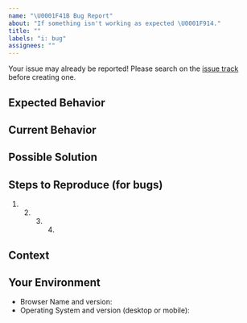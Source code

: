 ```yaml
---
name: "\U0001F41B Bug Report"
about: "If something isn't working as expected \U0001F914."
title: ""
labels: "i: bug"
assignees: ""
---
```


Your issue may already be reported!
Please search on the [issue track](../) before creating one.

## Expected Behavior

<!--- If you're describing a bug, tell us what should happen -->
<!--- If you're suggesting a change/improvement, tell us how it should work -->

## Current Behavior

<!--- If describing a bug, tell us what happens instead of the expected behavior -->
<!--- If suggesting a change/improvement, explain the difference from current behavior -->

## Possible Solution

<!--- Not obligatory, but suggest a fix/reason for the bug, -->
<!--- or ideas how to implement the addition or change -->

## Steps to Reproduce (for bugs)

<!--- Provide a link to a live example, or an unambiguous set of steps to -->
<!--- reproduce this bug. Include code to reproduce, if relevant -->

1. 2. 3. 4.

## Context

<!--- How has this issue affected you? What are you trying to accomplish? -->
<!--- Providing context helps us come up with a solution that is most useful in the real world -->

## Your Environment

<!--- Include as many relevant details about the environment you experienced the bug in -->

- Browser Name and version:
- Operating System and version (desktop or mobile):
